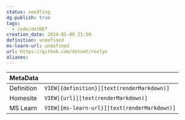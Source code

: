 ```yaml
---
status: seedling
dg-publish: true
tags:
  - code/dotNET
creation_date: 2024-05-09 21:50
definition: undefined
ms-learn-url: undefined
url: https://github.com/dotnet/roslyn
aliases:
---
```


| MetaData   |                                              |
| ---------- | -------------------------------------------- |
| Definition | `VIEW[{definition}][text(renderMarkdown)]`   |
| Homesite   | `VIEW[{url}][text(renderMarkdown)]`          |
| MS Learn   | `VIEW[{ms-learn-url}][text(renderMarkdown)]` |
